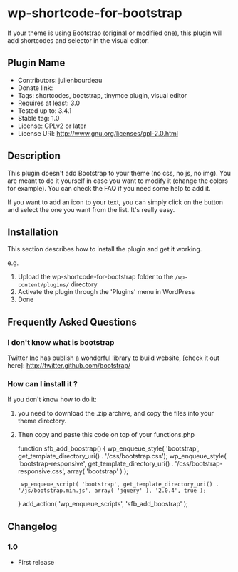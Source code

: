 wp-shortcode-for-bootstrap
==========================

If your theme is using Bootstrap (original or modified one), this plugin will add shortcodes and selector in the visual editor.

Plugin Name
-----------

* Contributors: julienbourdeau
* Donate link: 
* Tags: shortcodes, bootstrap, tinymce plugin, visual editor
* Requires at least: 3.0
* Tested up to: 3.4.1
* Stable tag: 1.0
* License: GPLv2 or later
* License URI: http://www.gnu.org/licenses/gpl-2.0.html


Description
-----------

This plugin doesn't add Bootstrap to your theme (no css, no js, no img). You are meant to do it yourself in case you want
to modify it (change the colors for example). You can check the FAQ if you need some help to add it.

If you want to add an icon to your text, you can simply click on the button and select the one you want from the list. It's
really easy.

Installation
------------
This section describes how to install the plugin and get it working.

e.g.

1. Upload the wp-shortcode-for-bootstrap folder to the `/wp-content/plugins/` directory
1. Activate the plugin through the 'Plugins' menu in WordPress
1. Done

Frequently Asked Questions
--------------------------

### I don't know what is bootstrap

Twitter Inc has publish a wonderful library to build website, [check it out here]: http://twitter.github.com/bootstrap/

### How can I install it ?

If you don't know how to do it:
1. you need to download the .zip archive, and copy the files into your theme directory.
1. Then copy and paste this code on top of your functions.php


	function sfb_add_boostrap() {
		wp_enqueue_style( 'bootstrap', get_template_directory_uri() . '/css/bootstrap.css');
		wp_enqueue_style( 'bootstrap-responsive', get_template_directory_uri() . '/css/bootstrap-responsive.css', array( 'bootstrap' ) );

		wp_enqueue_script( 'bootstrap', get_template_directory_uri() . '/js/bootstrap.min.js', array( 'jquery' ), '2.0.4', true );
	}
	add_action( 'wp_enqueue_scripts', 'sfb_add_boostrap' );


Changelog
---------

### 1.0
* First release

